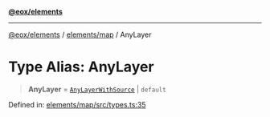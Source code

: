 [**@eox/elements**](../../../README.md)

***

[@eox/elements](../../../modules.md) / [elements/map](../README.md) / AnyLayer

# Type Alias: AnyLayer

> **AnyLayer** = [`AnyLayerWithSource`](AnyLayerWithSource.md) \| `default`

Defined in: [elements/map/src/types.ts:35](https://github.com/EOX-A/EOxElements/blob/ca51b63a9bb0be7232536206856b85340431bcbd/elements/map/src/types.ts#L35)

